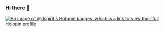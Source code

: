 ### Hi there 👋

<!--
**DSpirit/DSpirit** is a ✨ _special_ ✨ repository because its `README.md` (this file) appears on your GitHub profile.

Here are some ideas to get you started:

- 🔭 I’m currently working on ...
- 🌱 I’m currently learning ...
- 👯 I’m looking to collaborate on ...
- 🤔 I’m looking for help with ...
- 💬 Ask me about ...
- 📫 How to reach me: ...
- 😄 Pronouns: ...
- ⚡ Fun fact: ...
-->
[![An image of @dspirit's Holopin badges, which is a link to view their full Holopin profile](https://holopin.me/dspirit)](https://holopin.io/@dspirit)
